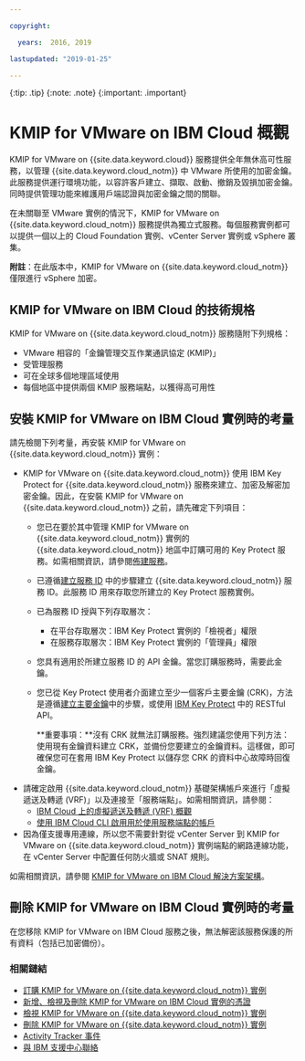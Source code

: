 ```yaml
---

copyright:

  years:  2016, 2019

lastupdated: "2019-01-25"

---
```


{:tip: .tip}
{:note: .note}
{:important: .important}

# KMIP for VMware on IBM Cloud 概觀

KMIP for VMware on {{site.data.keyword.cloud}} 服務提供全年無休高可性服務，以管理 {{site.data.keyword.cloud_notm}} 中 VMware 所使用的加密金鑰。此服務提供運行環境功能，以容許客戶建立、擷取、啟動、撤銷及毀損加密金鑰。同時提供管理功能來維護用戶端認證與加密金鑰之間的關聯。

在未關聯至 VMware 實例的情況下，KMIP for VMware on {{site.data.keyword.cloud_notm}} 服務提供為獨立式服務。每個服務實例都可以提供一個以上的 Cloud Foundation 實例、vCenter Server 實例或 vSphere 叢集。

**附註**：在此版本中，KMIP for VMware on {{site.data.keyword.cloud_notm}} 僅限進行 vSphere 加密。

## KMIP for VMware on IBM Cloud 的技術規格

KMIP for VMware on {{site.data.keyword.cloud_notm}} 服務隨附下列規格：

* VMware 相容的「金鑰管理交互作業通訊協定 (KMIP)」
* 受管理服務
* 可在全球多個地理區域使用
* 每個地區中提供兩個 KMIP 服務端點，以獲得高可用性

## 安裝 KMIP for VMware on IBM Cloud 實例時的考量

請先檢閱下列考量，再安裝 KMIP for VMware on {{site.data.keyword.cloud_notm}} 實例：

* KMIP for VMware on {{site.data.keyword.cloud_notm}} 使用 IBM Key Protect for {{site.data.keyword.cloud_notm}} 服務來建立、加密及解密加密金鑰。因此，在安裝 KMIP for VMware on {{site.data.keyword.cloud_notm}} 之前，請先確定下列項目：
   * 您已在要於其中管理 KMIP for VMware on {{site.data.keyword.cloud_notm}} 實例的 {{site.data.keyword.cloud_notm}} 地區中訂購可用的 Key Protect 服務。如需相關資訊，請參閱[佈建服務](/docs/services/key-protect/provision.html)。
   * 已遵循[建立服務 ID](/docs/iam/serviceid.html) 中的步驟建立 {{site.data.keyword.cloud_notm}} 服務 ID。此服務 ID 用來存取您所建立的 Key Protect 服務實例。
   * 已為服務 ID 授與下列存取層次：
      * 在平台存取層次：IBM Key Protect 實例的「檢視者」權限
      * 在服務存取層次：IBM Key Protect 實例的「管理員」權限
   * 您具有適用於所建立服務 ID 的 API 金鑰。當您訂購服務時，需要此金鑰。
   * 您已從 Key Protect 使用者介面建立至少一個客戶主要金鑰 (CRK)，方法是遵循[建立主要金鑰](/docs/services/keymgmt/keyprotect_create_root.html)中的步驟，或使用 [IBM Key Protect](https://cloud.ibm.com/apidocs/key-protect) 中的 RESTful API。

     **重要事項：**沒有 CRK 就無法訂購服務。強烈建議您使用下列方法：使用現有金鑰資料建立 CRK，並備份您要建立的金鑰資料。這樣做，即可確保您可在套用 IBM Key Protect 以儲存您 CRK 的資料中心故障時回復金鑰。
* 請確定啟用 {{site.data.keyword.cloud_notm}} 基礎架構帳戶來進行「虛擬遞送及轉遞 (VRF)」以及連接至「服務端點」。如需相關資訊，請參閱：
   * [IBM Cloud 上的虛擬遞送及轉遞 (VRF) 概觀](/docs/infrastructure/direct-link/vrf-on-ibm-cloud.html)
   * [使用 IBM Cloud CLI 啟用用於使用服務端點的帳戶](/docs/services/service-endpoint/enable-servicepoint.html#getting-started)
* 因為僅支援專用連線，所以您不需要針對從 vCenter Server 到 KMIP for VMware on {{site.data.keyword.cloud_notm}} 實例端點的網路連線功能，在 vCenter Server 中配置任何防火牆或 SNAT 規則。

如需相關資訊，請參閱 [KMIP for VMware on IBM Cloud 解決方案架構](/docs/services/vmwaresolutions/archiref/kmip/overview.html)。

## 刪除 KMIP for VMware on IBM Cloud 實例時的考量

在您移除 KMIP for VMware on IBM Cloud 服務之後，無法解密該服務保護的所有資料（包括已加密備份）。

### 相關鏈結

* [訂購 KMIP for VMware on {{site.data.keyword.cloud_notm}} 實例](/docs/services/vmwaresolutions/services/kmip_standalone_ordering.html)
* [新增、檢視及刪除 KMIP for VMware on IBM Cloud 實例的憑證](/docs/services/vmwaresolutions/services/kmip_standalone_addingdeletingcert.html)
* [檢視 KMIP for VMware on {{site.data.keyword.cloud_notm}} 實例](/docs/services/vmwaresolutions/services/kmip_standalone_viewing.html)
* [刪除 KMIP for VMware on {{site.data.keyword.cloud_notm}} 實例](/docs/services/vmwaresolutions/services/kmip_standalone_deleting.html)
* [Activity Tracker 事件](/docs/services/vmwaresolutions/vmonic/at-events.html)
* [與 IBM 支援中心聯絡](/docs/services/vmwaresolutions/vmonic/trbl_support.html)
